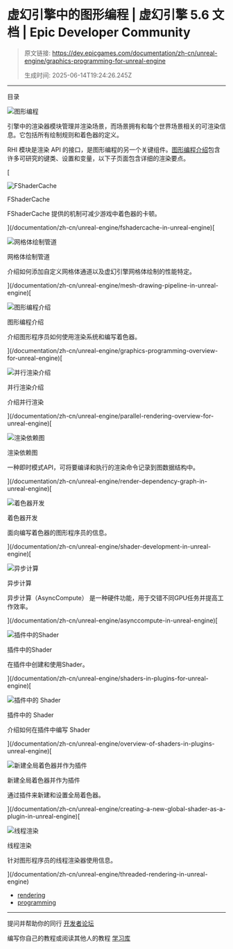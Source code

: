 # 虚幻引擎中的图形编程 | 虚幻引擎 5.6 文档 | Epic Developer Community

> 原文链接: https://dev.epicgames.com/documentation/zh-cn/unreal-engine/graphics-programming-for-unreal-engine
> 
> 生成时间: 2025-06-14T19:24:26.245Z

---

目录

![图形编程](https://dev.epicgames.com/community/api/documentation/image/b3d4d42b-be73-4c39-b5bb-8711a0378db9?resizing_type=fill&width=1920&height=335)

引擎中的渲染器模块管理并渲染场景，而场景拥有和每个世界场景相关的可渲染信息。它包括所有绘制规则和着色器的定义。

RHI 模块是渲染 API 的接口，是图形编程的另一个关键组件。[图形编程介绍](/documentation/zh-cn/unreal-engine/graphics-programming-overview-for-unreal-engine)包含许多可研究的键类、设置和变量，以下子页面包含详细的渲染要点。

[

![FShaderCache](https://d1iv7db44yhgxn.cloudfront.net/documentation/images/290d40f5-c12d-4735-9d7f-36e271a27698/placeholder_topic.png)

FShaderCache

FShaderCache 提供的机制可减少游戏中着色器的卡顿。





](/documentation/zh-cn/unreal-engine/fshadercache-in-unreal-engine)[

![网格体绘制管道](https://d1iv7db44yhgxn.cloudfront.net/documentation/images/46bf8951-d7c9-4cb1-bc44-4509f9919baa/meshpipelineoverview_1.png)

网格体绘制管道

介绍如何添加自定义网格体通道以及虚幻引擎网格体绘制的性能特定。





](/documentation/zh-cn/unreal-engine/mesh-drawing-pipeline-in-unreal-engine)[

![图形编程介绍](https://d1iv7db44yhgxn.cloudfront.net/documentation/images/a56f5890-e9df-446c-b5ca-b0f38f276d8f/graphics.jpg)

图形编程介绍

介绍图形程序员如何使用渲染系统和编写着色器。





](/documentation/zh-cn/unreal-engine/graphics-programming-overview-for-unreal-engine)[

![并行渲染介绍](https://d1iv7db44yhgxn.cloudfront.net/documentation/images/404f491d-376a-4a32-8311-f43c36a76374/parallel_rendering_00.png)

并行渲染介绍

介绍并行渲染





](/documentation/zh-cn/unreal-engine/parallel-rendering-overview-for-unreal-engine)[

![渲染依赖图](https://d1iv7db44yhgxn.cloudfront.net/documentation/images/44b30844-771d-46e1-a51f-72200420ed0c/setup-and-execute-timelines-with-and-without-rdg.png)

渲染依赖图

一种即时模式API，可将要编译和执行的渲染命令记录到图数据结构中。





](/documentation/zh-cn/unreal-engine/render-dependency-graph-in-unreal-engine)[

![着色器开发](https://d1iv7db44yhgxn.cloudfront.net/documentation/images/caffccaf-a207-4412-b645-440525811ce5/placeholder_topic.png)

着色器开发

面向编写着色器的图形程序员的信息。





](/documentation/zh-cn/unreal-engine/shader-development-in-unreal-engine)[

![异步计算](https://d1iv7db44yhgxn.cloudfront.net/documentation/images/fcc89393-5f82-476b-a984-f07280dd9696/pixtimingcapture.png)

异步计算

异步计算（AsyncCompute） 是一种硬件功能，用于交错不同GPU任务并提高工作效率。





](/documentation/zh-cn/unreal-engine/asynccompute-in-unreal-engine)[

![插件中的Shader](https://d1iv7db44yhgxn.cloudfront.net/documentation/images/a2a5679c-b49a-457b-a4a4-a578a46b1b52/ht_hero_image.png)

插件中的Shader

在插件中创建和使用Shader。





](/documentation/zh-cn/unreal-engine/shaders-in-plugins-for-unreal-engine)[

![插件中的 Shader](https://d1iv7db44yhgxn.cloudfront.net/documentation/images/fc13c2eb-b940-4ac1-8c4c-371395dde981/placeholder_topic.png)

插件中的 Shader

介绍如何在插件中编写 Shader





](/documentation/zh-cn/unreal-engine/overview-of-shaders-in-plugins-unreal-engine)[

![新建全局着色器并作为插件](https://d1iv7db44yhgxn.cloudfront.net/documentation/images/2728e94a-5853-4290-9405-af9e25acc1ca/ht_hero_image.png)

新建全局着色器并作为插件

通过插件来新建和设置全局着色器。





](/documentation/zh-cn/unreal-engine/creating-a-new-global-shader-as-a-plugin-in-unreal-engine)[

![线程渲染](https://d1iv7db44yhgxn.cloudfront.net/documentation/images/ade7c781-8b52-4850-ae73-e909ecb362d5/placeholder_topic.png)

线程渲染

针对图形程序员的线程渲染器使用信息。





](/documentation/zh-cn/unreal-engine/threaded-rendering-in-unreal-engine)

-   [rendering](https://dev.epicgames.com/community/search?query=rendering)
-   [programming](https://dev.epicgames.com/community/search?query=programming)

* * *

提问并帮助你的同行 [开发者论坛](https://forums.unrealengine.com/categories?tag=unreal-engine)

编写你自己的教程或阅读其他人的教程 [学习库](https://dev.epicgames.com/community/unreal-engine/learning)